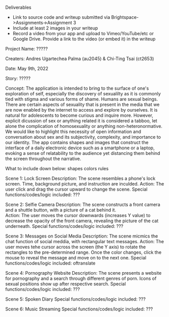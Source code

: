 Deliverables
- Link to source code and writeup submitted via Brightspace->Assignments->Assignment 3
- Include at least 2 images in your writeup
- Record a video from your app and upload to Vimeo/YouTube/etc or Google Drive. Provide a link to the video (or embed it) in the writeup


Project Name: ?????

Creaters: Andres Ugartechea Palma (au2045) & Chi-Ting Tsai (ct2653)

Date: May 9th, 2022


Story: ?????

Concept: The application is intended to bring to the surface of one's exploration of self, especially the discovery of sexualilty as it is commonly tied with stigma and various forms of shame. Humans are sexual beings. There are certain aspects of sexuality that is present in the media that we are now enabled by the internet to access and explore by ourselves. It is natural for adolescents to become curious and inquire more. However, explicit dicussion of sex or anything related it is considered a tabboo, let alone the complication of homosexuality or anything non-heteronormative. We would like to highlight this necessity of open information and conversation about sex and its subjectivity, complexity, and importance to our identity. The app contains shapes and images that construct the interface of a daily electronic device such as a smartphone or a laptop, evoking a sense of relatability to the audience yet distancing them behind the screen throughout the narrative. 


What to include down below:
shapes
colors
rules


Scene 1: Lock Screen 
Description: The scene resembles a phone's lock screen. Time, background picture, and instruction are inculded. 
Action: The user click and drag the cursor upward to change the scene. 
Special functions/codes/logic included: ???

Scene 2: Selfie Camera 
Description: The scene constructs a front camera and a shuttle button, with a picture of a cat behind it.   
Action: The user moves the cursor downwards (increases Y value) to decrease the opacity of the front camera, revealing the picture of the cat underneath. 
Special functions/codes/logic included: ???

Scene 3: Messages on Social Media
Description: The scene micmics the chat function of social meddia, with rectangular text messages. 
Action: The user moves tehe cursor across the screen (the Y axis) to rotate the rectangles to the pre-determined range. Once the color changes, click the mouse to reveal the message and move on to the next one.
Special functions/codes/logic included: oftranslate

Scene 4: Pornography Website
Description: The scene presents a website for pornography and a search through different genres of porn. Icons of sexual positions show up after respective search. 
Special functions/codes/logic included: ???

Scene 5: Spoken Diary 
Special functions/codes/logic included: ???

Scene 6: Music Streaming 
Special functions/codes/logic included: ???

